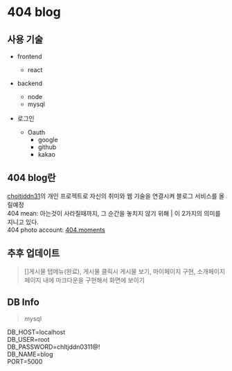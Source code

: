 # 404 blog

## 사용 기술
- frontend
  - react
 
- backend
  - node
  - mysql
 
- 로그인
  - Oauth
    - google
    - github
    - kakao

## 404 blog란
<a href="https://www.instagram.com/choitjddn31/">choitjddn31</a>의 개인 프로젝트로 자신의 취미와 웹 기술을 연결시켜 블로그 서비스를 올릴예정 <br>
404 mean: 아는것이 사라질때까지, 그 순간을 놓치지 않기 위해 | 이 2가지의 의미를 지니고 있다. <br>
404 photo account: <a href="https://www.instagram.com/404.moments/">404.moments</a>

## 추후 업데이트
> []게시물 탭메뉴(완료), 게시물 클릭시 게시물 보기, 마이페이지 구현, 소개페이지 페이지 내에 마크다운을 구현해서 화면에 보이기

## DB Info
> mysql

DB_HOST=localhost <br>
DB_USER=root <br>
DB_PASSWORD=chltjddn0311@! <br>
DB_NAME=blog <br>
PORT=5000
